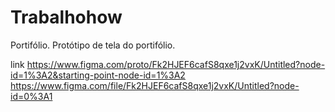 # Trabalhohow
Portifólio.
Protótipo de tela do portifólio.

link
https://www.figma.com/proto/Fk2HJEF6cafS8qxe1j2vxK/Untitled?node-id=1%3A2&starting-point-node-id=1%3A2
https://www.figma.com/file/Fk2HJEF6cafS8qxe1j2vxK/Untitled?node-id=0%3A1
